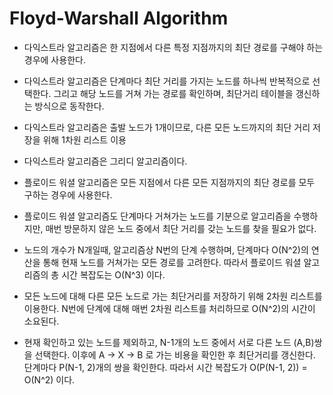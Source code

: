 # Floyd-Warshall Algorithm  
- 다익스트라 알고리즘은 한 지점에서 다른 특정 지점까지의 최단 경로를 구해야 하는 경우에 사용한다.  
- 다익스트라 알고리즘은 단계마다 최단 거리를 가지는 노드를 하나씩 반복적으로 선택한다. 그리고 해당 노드를
거쳐 가는 경로를 확인하며, 최단거리 테이블을 갱신하는 방식으로 동작한다.  
- 다익스트라 알고리즘은 출발 노드가 1개이므로, 다른 모든 노드까지의 최단 거리 저장을 위해 1차원 리스트 이용 
- 다익스트라 알고리즘은 그리디 알고리즘이다.


- 플로이드 워셜 알고리즘은 모든 지점에서 다른 모든 지점까지의 최단 경로를 모두 구하는 경우에 사용한다.  
- 플로이드 워셜 알고리즘도 단계마다 거쳐가는 노드를 기분으로 알고리즘을 수행하지만, 매번 방문하지 않은
노드 중에서 최단 거리를 갖는 노드를 찾을 필요가 없다.  
- 노드의 개수가 N개일때, 알고리즘상 N번의 단계 수행하며, 단계마다 O(N^2)의 연산을 통해 현재 노드를 거쳐가는
모든 경로를 고려한다. 따라서 플로이드 워셜 알고리즘의 총 시간 복잡도는 O(N^3) 이다.  
- 모든 노드에 대해 다른 모든 노드로 가는 최단거리를 저장하기 위해 2차원 리스트를 이용한다.
N번에 단계에 대해 매번 2차원 리스트를 처리하므로 O(N^2)의 시간이 소요된다.  
- 현재 확인하고 있는 노드를 제외하고, N-1개의 노드 중에서 서로 다른 노드 (A,B)쌍을 선택한다.
이후에 A -> X -> B 로 가는 비용을 확인한 후 최단거리를 갱신한다. 단계마다 P(N-1, 2)개의 쌍을 확인한다.
따라서 시간 복잡도가 O(P(N-1, 2)) = O(N^2) 이다.




